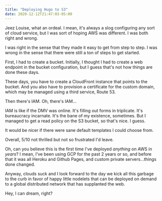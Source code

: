 ```yaml
---
title: "Deploying Hugo to S3"
date: 2020-12-12T21:47:03-05:00
---
```


Jeez Louise, what an ordeal. I mean, it's always a slog configuring any sort of cloud service, but I was sort of hoping AWS was different. I was both right and wrong.

I was right in the sense that they made it easy to get from step to step. I was wrong in the sense that there were still a ton of steps to get started.

First, I had to create a bucket. Initially, I thought I had to create a web endpoint in the bucket configuration, but I guess that's not how things are done these days.

These days, you have to create a CloudFront instance that points to the bucket. And you also have to provision a certificate for the custom domain, which may be managed using a third service, Route 53.

Then there's IAM. Oh, there's IAM...

IAM is like if the DMV was online. It's filling out forms in triplicate. It's bureaucracy incarnate. It's the bane of my existence, sometimes. But I managed to get a read policy on the S3 bucket, so that's nice. I guess. 

It would be nicer if there were sane default templates I could choose from.

Overall, 5/10 not thrilled but not so frustrated I'd leave.

Oh, can you believe this is the first time I've deployed _anything_ on AWS in _years_? I mean, I've been using GCP for the past 2 years or so, and before that it was all Heroku and Github Pages, and custom private servers...things done changed.

Anyway, clouds suck and I look forward to the day we kick all this garbage to the curb in favor of happy little nodelets that can be deployed on demand to a global distributed network that has supplanted the web.

Hey, I can dream, right?
